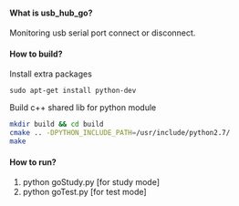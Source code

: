 #### What is usb_hub_go?
Monitoring usb serial port connect or disconnect.


#### How to build?
Install extra packages
```
sudo apt-get install python-dev 
```

Build c++ shared lib for python module
```bash
mkdir build && cd build
cmake .. -DPYTHON_INCLUDE_PATH=/usr/include/python2.7/
make
```

#### How to run?
1. python goStudy.py [for study mode]
2. python goTest.py [for test mode]
